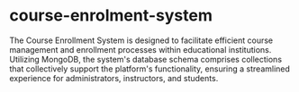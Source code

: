 # course-enrolment-system
The Course Enrollment System is designed to facilitate efficient course management and enrollment processes within educational institutions. Utilizing MongoDB, the system's database schema comprises collections that collectively support the platform's functionality, ensuring a streamlined experience for administrators, instructors, and students.
